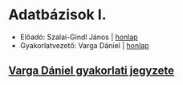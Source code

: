 # Adatbázisok I.

- Előadó: Szalai-Gindl János | [honlap](http://szalaigj.web.elte.hu/)
- Gyakorlatvezető: Varga Dániel | [honlap](https://vargadaniel.web.elte.hu/)

## [Varga Dániel gyakorlati jegyzete](https://vargadaniel.web.elte.hu/adatbazisok/)
